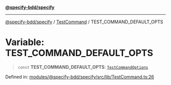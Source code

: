 [**@specify-bdd/specify**](../../README.md)

***

[@specify-bdd/specify](../../modules.md) / [TestCommand](../README.md) / TEST\_COMMAND\_DEFAULT\_OPTS

# Variable: TEST\_COMMAND\_DEFAULT\_OPTS

> `const` **TEST\_COMMAND\_DEFAULT\_OPTS**: [`TestCommandOptions`](../interfaces/TestCommandOptions.md)

Defined in: [modules/@specify-bdd/specify/src/lib/TestCommand.ts:26](https://github.com/specify-bdd/specify-core/blob/42c1866a3db2e68f64cc8f97432cb50c7153b7f5/modules/@specify-bdd/specify/src/lib/TestCommand.ts#L26)
